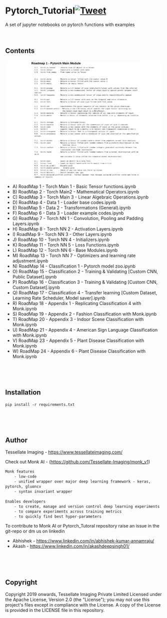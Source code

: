 # Pytorch_Tutorial[![Tweet](https://img.shields.io/twitter/url/https/github.com/tterb/hyde.svg?style=social)](http://twitter.com/share?text=Check%20out%20Pytorch_Tutorial,%20A%20set%20of%20jupyter%20notebooks%20on%20pytorch%20functions%20with%20examples&url=https://github.com/Tessellate-Imaging/Pytorch_Tutorial&hashtags=MonkAI,OpenSource,Notebooks,DeepLearning,Tutorial,Pytorch,Python)
A set of jupyter notebooks on pytorch functions with examples
<br />
<br />
<br />

## Contents
![Alt Text](demo.gif)
<br />

- A) RoadMap 1 - Torch Main 1 - Basic Tensor functions.ipynb
- B) RoadMap 2 - Torch Main2 - Mathematical Operators.ipynb
- C) RoadMap 3 - Torch Main 3 - Linear Algebraic Operations.ipynb
- D) RoadMap 4 - Data 1 - Loader base codes.ipynb
- E) RoadMap 5 - Data 2 - Transformations (General).ipynb
- F) RoadMap 6 - Data 3 - Loader example codes.ipynb
- G) RoadMap 7 - Torch NN 1 - Convolution, Pooling and Padding Layers.ipynb
- H) RoadMap 8 - Torch NN 2 - Activation Layers.ipynb
- I) RoadMap 9 - Torch NN 3 - Other Layers.ipynb
- J) RoadMap 10 - Torch NN 4 - Initializers.ipynb
- K) RoadMap 11 - Torch NN 5 - Loss Functions.ipynb
- L) RoadMap 12 - Torch NN 6 - Base Modules.ipynb
- M) RoadMap 13 - Torch NN 7 - Optimizers and learning rate adjustment.ipynb
- N) RoadMap 14 - Classification 1 - Pytorch model zoo.ipynb
- O) RoadMap 15 - Classification 2 - Training & Validating [Custom CNN, Public Dataset].ipynb
- P) RoadMap 16 - Classification 3 - Training & Validating [Custom CNN, Custom Dataset].ipynb
- Q) RoadMap 17 - Classification 4 - Transfer learning [Custom Dataset, Learning Rate Scheduler, Model saver].ipynb
- R) RoadMap 18 - Appendix 1 - Replicating Classification 4 with Monk.ipynb
- S) RoadMap 19 - Appendix 2 - Fashion Classification with Monk.ipynb
- T) RoadMap 20 - Appendix 3 - Indoor Scene Classification with Monk.ipynb
- U) RoadMap 21 - Appendix 4 - American Sign Language Classification with Monk.ipynb
- V) RoadMap 23 - Appendix 5 - Plant Disease Classification with Monk.ipynb
- W) RoadMap 24 - Appendix 6 - Plant Disease Classification with Monk.ipynb
<br />
<br />
<br />



## Installation
```
pip install -r requirements.txt
```
<br />
<br />
<br />


## Author
Tessellate Imaging - https://www.tessellateimaging.com/
   
Check out Monk AI - (https://github.com/Tessellate-Imaging/monk_v1)
    
    Monk features
        - low-code
        - unified wrapper over major deep learning framework - keras, pytorch, gluoncv
        - syntax invariant wrapper

    Enables developers
        - to create, manage and version control deep learning experiments
        - to compare experiments across training metrics
        - to quickly find best hyper-parameters

To contribute to Monk AI or Pytorch_Tutoral repository raise an issue in the git-repo or dm us on linkedin 
   - Abhishek - https://www.linkedin.com/in/abhishek-kumar-annamraju/
   - Akash - https://www.linkedin.com/in/akashdeepsingh01/
<br />
<br />
<br />

## Copyright

Copyright 2019 onwards, Tessellate Imaging Private Limited Licensed under the Apache License, Version 2.0 (the "License"); you may not use this project's files except in compliance with the License. A copy of the License is provided in the LICENSE file in this repository.
